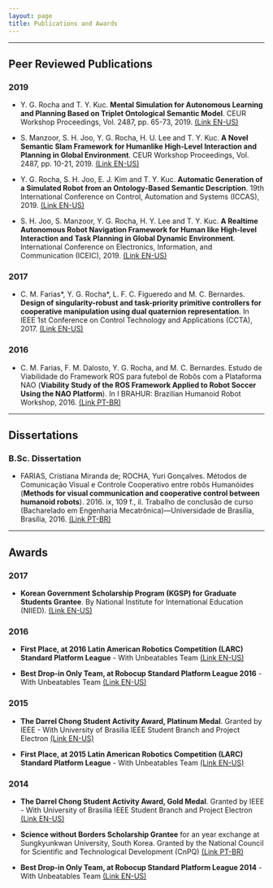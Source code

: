 ```yaml
---
layout: page
title: Publications and Awards
---
```


***
## Peer Reviewed Publications

### 2019

* Y. G. Rocha and T. Y. Kuc.  **Mental Simulation for Autonomous Learning and Planning Based on Triplet Ontological Semantic Model**. CEUR Workshop Proceedings, Vol. 2487, pp. 65-73, 2019. [(Link EN-US)](https://www.yurirocha.com/assets/Mental_Simulation_IROS_2019.pdf)

* S. Manzoor, S. H. Joo, Y. G. Rocha, H. U. Lee and T. Y. Kuc.  **A Novel Semantic Slam Framework for Humanlike High-Level Interaction and Planning in Global Environment**. CEUR Workshop Proceedings, Vol. 2487, pp. 10-21, 2019. [(Link EN-US)](https://swb.skku.edu/_res/cnrlab/etc/A_Novel_Semantic_SLAM_Framework_for_Humanlike_High-Level_Interaction_and_Planning_in_Global_Environment.pdf)

* Y. G. Rocha, S. H. Joo, E. J. Kim and T. Y. Kuc. **Automatic Generation of a Simulated Robot from an Ontology-Based Semantic Description**. 19th International Conference on Control, Automation and Systems (ICCAS), 2019. [(Link EN-US)](https://www.yurirocha.com/assets/Automatic_Generation_ICCAS2019.pdf)

* S. H. Joo, S. Manzoor, Y. G. Rocha, H. Y. Lee and T. Y. Kuc. **A Realtime Autonomous Robot Navigation Framework for Human like High-level Interaction and Task Planning in Global Dynamic Environment**. International Conference on Electronics, Information, and Communication (ICEIC), 2019. [(Link EN-US)](https://arxiv.org/abs/1905.12942)

### 2017

* C. M. Farias\*, Y. G. Rocha\*, L. F. C. Figueredo and M. C. Bernardes. **Design of singularity-robust and task-priority primitive controllers for cooperative manipulation using dual quaternion representation**. In IEEE 1st Conference on Control Technology and Applications (CCTA), 2017. [(Link EN-US)](https://www.yurirocha.com/assets/Design-of-singularity-robust-and-task-priority-primitive-controllers_CCTA_2017.pdf)

### 2016

* C. M. Farias, F. M. Dalosto, Y. G. Rocha, and M. C. Bernardes. Estudo de Viabilidade do Framework ROS para futebol de Robôs com a Plataforma NAO (**Viability Study of the ROS Framework Applied to Robot Soccer Using the NAO Platform**). In I BRAHUR: Brazilian Humanoid Robot Workshop, 2016. [(Link PT-BR)](https://www.yurirocha.com/assets/Interface_ROS_NAO_BRAHUR_2016.pdf)

***
## Dissertations

### B.Sc. Dissertation

* FARIAS, Cristiana Miranda de; ROCHA, Yuri Gonçalves. Métodos de Comunicação Visual e Controle Cooperativo entre robôs Humanóides (**Methods for visual communication and cooperative control between humanoid robots**). 2016. ix, 109 f., il. Trabalho de conclusão de curso (Bacharelado em Engenharia Mecatrônica)—Universidade de Brasília, Brasília, 2016. [(Link PT-BR)](http://bdm.unb.br/bitstream/10483/17169/1/2016_CristianaMiranda_YuriRocha_tcc.pdf)

***
## Awards

### 2017

* **Korean Government Scholarship Program (KGSP) for Graduate Students Grantee**. By National Institute for International Education (NIIED). [(Link EN-US)](http://www.yurirocha.com/assets/2017_kgsp_results.pdf)

### 2016

* **First Place, at 2016 Latin American Robotics Competition (LARC) Standard Platform League** - With Unbeatables Team [(Link EN-US)](http://www.cbrobotica.org/?page_id=122)

* **Best Drop-in Only Team, at Robocup Standard Platform League 2016** - With Unbeatables Team [(Link EN-US)](http://spl.robocup.org/history/results-2016/)


### 2015

* **The Darrel Chong Student Activity Award, Platinum Medal**. Granted by IEEE - With University of Brasilia IEEE Student Branch and Project Electron [(Link EN-US)](https://students.ieee.org/wp-content/uploads/2019/01/Darrel-Chong-Student-Activity-Award-Past-Winners.pdf)

* **First Place, at 2015 Latin American Robotics Competition (LARC) Standard Platform League** - With Unbeatables Team [(Link EN-US)](http://www.cbrobotica.org/?page_id=122)

### 2014

* **The Darrel Chong Student Activity Award, Gold Medal**. Granted by IEEE - With University of Brasilia IEEE Student Branch and Project Electron [(Link EN-US)](https://students.ieee.org/wp-content/uploads/2019/01/Darrel-Chong-Student-Activity-Award-Past-Winners.pdf)

* **Science without Borders Scholarship Grantee** for an year exchange at Sungkyunkwan University, South Korea. Granted by the National Council for Scientific and Technological Development (CnPQ) [(Link PT-BR)](http://www.cienciasemfronteiras.gov.br/en/c/document_library/get_file?uuid=86c661c3-2aa8-4f13-873d-e0755c748c9d&groupId=214072)

* **Best Drop-in Only Team, at Robocup Standard Platform League 2014** - With Unbeatables Team [(Link EN-US)](http://spl.robocup.org/history/results-2014/)